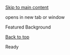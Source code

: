 [Skip to main content](https://www.pittsburghpa.gov/Home/Featured-Background#main-content)

opens in new tab or window

Featured Background

[Back to top](https://www.pittsburghpa.gov/Home/Featured-Background#body-top)

Ready
